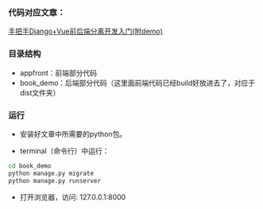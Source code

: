 ### 代码对应文章：
[手把手Django+Vue前后端分离开发入门(附demo)](https://zhuanlan.zhihu.com/p/128976272)

### 目录结构
- appfront：前端部分代码
- book_demo：后端部分代码（这里面前端代码已经build好放进去了，对应于dist文件夹）

### 运行
- 安装好文章中所需要的python包。

- terminal（命令行）中运行：
``` bash
cd book_demo
python manage.py migrate
python manage.py runserver
```

- 打开浏览器，访问: 127.0.0.1:8000